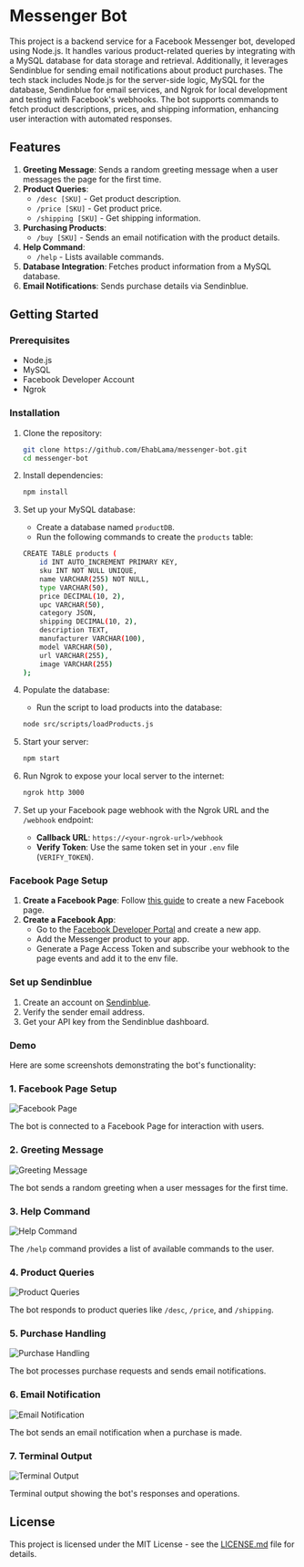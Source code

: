 # Messenger Bot

This project is a backend service for a Facebook Messenger bot, developed using Node.js. It handles various product-related queries by integrating with a MySQL database for data storage and retrieval. Additionally, it leverages Sendinblue for sending email notifications about product purchases. The tech stack includes Node.js for the server-side logic, MySQL for the database, Sendinblue for email services, and Ngrok for local development and testing with Facebook's webhooks. The bot supports commands to fetch product descriptions, prices, and shipping information, enhancing user interaction with automated responses.

## Features

1. **Greeting Message**: Sends a random greeting message when a user messages the page for the first time.
2. **Product Queries**:
   - `/desc [SKU]` - Get product description.
   - `/price [SKU]` - Get product price.
   - `/shipping [SKU]` - Get shipping information.
3. **Purchasing Products**: 
   - `/buy [SKU]` - Sends an email notification with the product details.
4. **Help Command**:
   - `/help` - Lists available commands.
5. **Database Integration**: Fetches product information from a MySQL database.
6. **Email Notifications**: Sends purchase details via Sendinblue.

## Getting Started

### Prerequisites

- Node.js
- MySQL
- Facebook Developer Account
- Ngrok

### Installation

1. Clone the repository:
    ```sh
    git clone https://github.com/EhabLama/messenger-bot.git
    cd messenger-bot
    ```

2. Install dependencies:
    ```sh
    npm install
    ```

3. Set up your MySQL database:
    - Create a database named `productDB`.
    - Run the following commands to create the `products` table:
    ```sh
    CREATE TABLE products (
        id INT AUTO_INCREMENT PRIMARY KEY,
        sku INT NOT NULL UNIQUE,
        name VARCHAR(255) NOT NULL,
        type VARCHAR(50),
        price DECIMAL(10, 2),
        upc VARCHAR(50),
        category JSON,
        shipping DECIMAL(10, 2),
        description TEXT,
        manufacturer VARCHAR(100),
        model VARCHAR(50),
        url VARCHAR(255),
        image VARCHAR(255)
    );
    ```

4. Populate the database:
    - Run the script to load products into the database:
    ```sh
    node src/scripts/loadProducts.js
    ```

5. Start your server:
    ```sh
    npm start
    ```

6. Run Ngrok to expose your local server to the internet:
    ```sh
    ngrok http 3000
    ```

7. Set up your Facebook page webhook with the Ngrok URL and the `/webhook` endpoint:
    - **Callback URL**: `https://<your-ngrok-url>/webhook`
    - **Verify Token**: Use the same token set in your `.env` file (`VERIFY_TOKEN`).

### Facebook Page Setup

1. **Create a Facebook Page**: Follow [this guide](https://www.facebook.com/pages/create) to create a new Facebook page.
2. **Create a Facebook App**:
    - Go to the [Facebook Developer Portal](https://developers.facebook.com/) and create a new app.
    - Add the Messenger product to your app.
    - Generate a Page Access Token and subscribe your webhook to the page events and add it to the env file.

### Set up Sendinblue

1. Create an account on [Sendinblue](https://www.sendinblue.com/).
2. Verify the sender email address.
3. Get your API key from the Sendinblue dashboard.

### Demo

Here are some screenshots demonstrating the bot's functionality:

### 1. Facebook Page Setup

![Facebook Page](static/demo-images/fb_page.png)

The bot is connected to a Facebook Page for interaction with users.

### 2. Greeting Message

![Greeting Message](static/demo-images/messenger_bot_greeting.png)

The bot sends a random greeting when a user messages for the first time.

### 3. Help Command

![Help Command](static/demo-images/messenger_bot_help.png)

The `/help` command provides a list of available commands to the user.

### 4. Product Queries

![Product Queries](static/demo-images/messenger_bot_queries.png)

The bot responds to product queries like `/desc`, `/price`, and `/shipping`.

### 5. Purchase Handling

![Purchase Handling](static/demo-images/messenger_bot_purchase.png)

The bot processes purchase requests and sends email notifications.

### 6. Email Notification

![Email Notification](static/demo-images/messenger_bot_email.png)

The bot sends an email notification when a purchase is made.

### 7. Terminal Output

![Terminal Output](static/demo-images/terminal_output.png)

Terminal output showing the bot's responses and operations.


## License

This project is licensed under the MIT License - see the [LICENSE.md](LICENSE.md) file for details.
